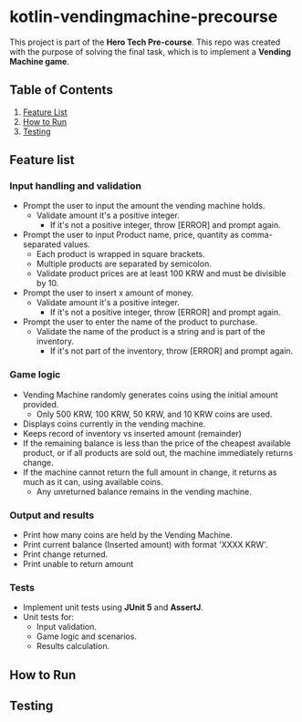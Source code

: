 # kotlin-vendingmachine-precourse

This project is part of the **Hero Tech Pre-course**. This repo was created with the purpose of solving the final task, 
which is to implement a **Vending Machine game**. 

## Table of Contents 

1. [Feature List](#feature-list-)
2. [How to Run](#how-to-run)
3. [Testing](#testing)

## Feature list 

### Input handling and validation
- Prompt the user to input the amount the vending machine holds.
  - Validate amount it's a positive integer.
      - If it's not a positive integer, throw [ERROR] and prompt again.
- Prompt the user to input Product name, price, quantity as comma-separated values.
    - Each product is wrapped in square brackets.
    - Multiple products are separated by semicolon.
    - Validate product prices are at least 100 KRW and must be divisible by 10.
- Prompt the user to insert x amount of money.
  - Validate amount it's a positive integer.
      - If it's not a positive integer, throw [ERROR] and prompt again.
- Prompt the user to enter the name of the product to purchase. 
  - Validate the name of the product is a string and is part of the inventory. 
    - If it's not part of the inventory, throw [ERROR] and prompt again. 

### Game logic
- Vending Machine randomly generates coins using the initial amount provided.
  - Only 500 KRW, 100 KRW, 50 KRW, and 10 KRW coins are used.
- Displays coins currently in the vending machine.
- Keeps record of inventory vs inserted amount (remainder)
- If the remaining balance is less than the price of the cheapest available product, or if all products are sold out, the machine immediately returns change.
- If the machine cannot return the full amount in change, it returns as much as it can, using available coins.
  - Any unreturned balance remains in the vending machine.

### Output and results
- Print how many coins are held by the Vending Machine.
- Print current balance (Inserted amount) with format 'XXXX KRW'.
- Print change returned.
- Print unable to return amount 

### Tests
- Implement unit tests using **JUnit 5** and **AssertJ**.
- Unit tests for:
    - Input validation.
    - Game logic and scenarios.
    - Results calculation.

## How to Run

## Testing